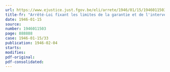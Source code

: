 ```yaml
---
url: https://www.ejustice.just.fgov.be/eli/arrete/1946/01/15/1946011503/justel
title-fr: "Arrêté-Loi fixant les limites de la garantie et de l'intervention de l'Etat accordées aux crédits à consentir par l'Institut national de Crédit agricole aux agriculteurs dont les biens ont particulièrement souffert de faits de guerre"
date: 1946-01-15
source:
number: 1946011503
page: 888888
case: 1946-01-15/33
publication: 1946-02-04
starts:
modifies:
pdf-original:
pdf-consolidated:
---
```


